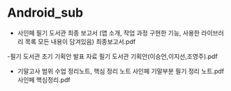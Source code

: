 # Android_sub

- 사인페 필기 도서관 최종 보고서
(앱 소개, 작업 과정 구현한 기능, 사용한 라이브러리 목록 모든 내용이 담겨있음)
최종보고서.pdf

-필기 도서관 초기 기획안 발표 자료
필기 도서관 기획안(이승언,이지선,조영주).pdf

- 기말고사 범위 수업 정리노트, 핵심 정리 노트
사인페 기말부분 필기 정리 노트.pdf
사인페 핵심정리.pdf

